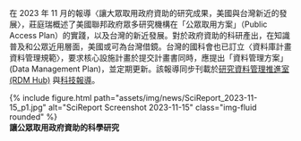 在 2023 年 11 月的報導〈﻿讓大眾取用政府資助的研究成果，美國與台灣新近的發展〉，莊庭瑞概述了美國聯邦政府眾多研究機構在「公眾取用方案」（Public Access Plan）的實踐，以及台灣的新近發展。對於政府資助的科研產出，在知識普及和公眾近用層面，美國或可為台灣借鏡。台灣的國科會也已訂立〈資料庫計畫資料管理規範〉，要求核心設施計畫於提交計畫書同時，應提出「資料管理方案」 (Data Management Plan)，並定期更新。該報導同步刊載於[研究資料管理推進室 (RDM Hub)](https://rdm.depositar.io/zh_TW/news/20231115-us-taiwan-recent-public-access-development) 與[科技報導](https://www.scimonth.com.tw/archives/7684)。

<div class="row">
    <div class="col-sm mt-3 mt-md-0">
        {% include figure.html path="assets/img/news/SciReport_2023-11-15_p1.jpg" alt="SciReport Screenshot 2023-11-15" class="img-fluid rounded" %}
    </div>
</div>
<div class="caption">
    <b>讓公眾取用政府資助的科學研究</b>
</div>
